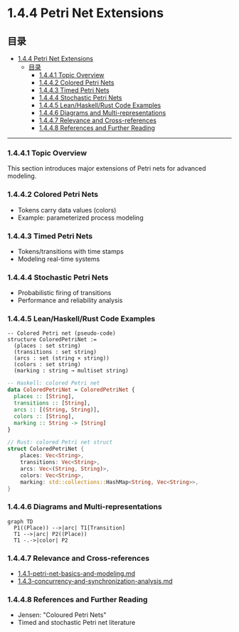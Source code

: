 # 1.4.4 Petri Net Extensions

## 目录

- [1.4.4 Petri Net Extensions](#144-petri-net-extensions)
  - [目录](#目录)
    - [1.4.4.1 Topic Overview](#1441-topic-overview)
    - [1.4.4.2 Colored Petri Nets](#1442-colored-petri-nets)
    - [1.4.4.3 Timed Petri Nets](#1443-timed-petri-nets)
    - [1.4.4.4 Stochastic Petri Nets](#1444-stochastic-petri-nets)
    - [1.4.4.5 Lean/Haskell/Rust Code Examples](#1445-leanhaskellrust-code-examples)
    - [1.4.4.6 Diagrams and Multi-representations](#1446-diagrams-and-multi-representations)
    - [1.4.4.7 Relevance and Cross-references](#1447-relevance-and-cross-references)
    - [1.4.4.8 References and Further Reading](#1448-references-and-further-reading)

---

### 1.4.4.1 Topic Overview

This section introduces major extensions of Petri nets for advanced modeling.

### 1.4.4.2 Colored Petri Nets

- Tokens carry data values (colors)
- Example: parameterized process modeling

### 1.4.4.3 Timed Petri Nets

- Tokens/transitions with time stamps
- Modeling real-time systems

### 1.4.4.4 Stochastic Petri Nets

- Probabilistic firing of transitions
- Performance and reliability analysis

### 1.4.4.5 Lean/Haskell/Rust Code Examples

```lean
-- Colored Petri net (pseudo-code)
structure ColoredPetriNet :=
  (places : set string)
  (transitions : set string)
  (arcs : set (string × string))
  (colors : set string)
  (marking : string → multiset string)
```

```haskell
-- Haskell: colored Petri net
data ColoredPetriNet = ColoredPetriNet {
  places :: [String],
  transitions :: [String],
  arcs :: [(String, String)],
  colors :: [String],
  marking :: String -> [String]
}
```

```rust
// Rust: colored Petri net struct
struct ColoredPetriNet {
    places: Vec<String>,
    transitions: Vec<String>,
    arcs: Vec<(String, String)>,
    colors: Vec<String>,
    marking: std::collections::HashMap<String, Vec<String>>,
}
```

### 1.4.4.6 Diagrams and Multi-representations

```mermaid
graph TD
  P1((Place)) -->|arc| T1[Transition]
  T1 -->|arc| P2((Place))
  T1 -.->|color| P2
```

### 1.4.4.7 Relevance and Cross-references

- [1.4.1-petri-net-basics-and-modeling.md](./1.4.1-petri-net-basics-and-modeling.md)
- [1.4.3-concurrency-and-synchronization-analysis.md](./1.4.3-concurrency-and-synchronization-analysis.md)

### 1.4.4.8 References and Further Reading

- Jensen: "Coloured Petri Nets"
- Timed and stochastic Petri net literature
